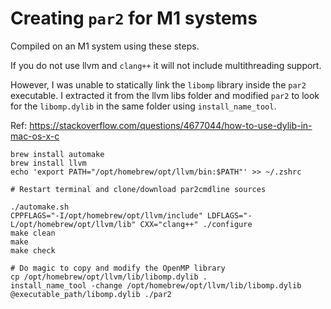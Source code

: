 # Creating `par2` for M1 systems

Compiled on an M1 system using these steps.

If you do not use llvm and `clang++` it will not include multithreading support.

However, I was unable to statically link the `libomp` library inside the `par2` executable.
I extracted it from the llvm libs folder and modified `par2` to look for the `libomp.dylib` in the same folder using `install_name_tool`.

Ref: https://stackoverflow.com/questions/4677044/how-to-use-dylib-in-mac-os-x-c

```shell
brew install automake
brew install llvm
echo 'export PATH="/opt/homebrew/opt/llvm/bin:$PATH"' >> ~/.zshrc

# Restart terminal and clone/download par2cmdline sources

./automake.sh
CPPFLAGS="-I/opt/homebrew/opt/llvm/include" LDFLAGS="-L/opt/homebrew/opt/llvm/lib" CXX="clang++" ./configure
make clean
make
make check

# Do magic to copy and modify the OpenMP library
cp /opt/homebrew/opt/llvm/lib/libomp.dylib .
install_name_tool -change /opt/homebrew/opt/llvm/lib/libomp.dylib @executable_path/libomp.dylib ./par2
```
